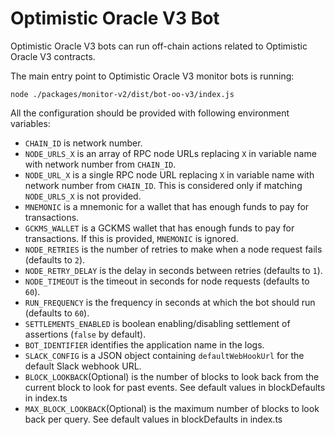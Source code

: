# Optimistic Oracle V3 Bot

Optimistic Oracle V3 bots can run off-chain actions related to Optimistic Oracle V3 contracts.

The main entry point to Optimistic Oracle V3 monitor bots is running:

```
node ./packages/monitor-v2/dist/bot-oo-v3/index.js
```

All the configuration should be provided with following environment variables:

- `CHAIN_ID` is network number.
- `NODE_URLS_X` is an array of RPC node URLs replacing `X` in variable name with network number from `CHAIN_ID`.
- `NODE_URL_X` is a single RPC node URL replacing `X` in variable name with network number from `CHAIN_ID`. This is
  considered only if matching `NODE_URLS_X` is not provided.
- `MNEMONIC` is a mnemonic for a wallet that has enough funds to pay for transactions.
- `GCKMS_WALLET` is a GCKMS wallet that has enough funds to pay for transactions. If this is provided, `MNEMONIC` is ignored.
- `NODE_RETRIES` is the number of retries to make when a node request fails (defaults to `2`).
- `NODE_RETRY_DELAY` is the delay in seconds between retries (defaults to `1`).
- `NODE_TIMEOUT` is the timeout in seconds for node requests (defaults to `60`).
- `RUN_FREQUENCY` is the frequency in seconds at which the bot should run (defaults to `60`).
- `SETTLEMENTS_ENABLED` is boolean enabling/disabling settlement of assertions (`false` by default).
- `BOT_IDENTIFIER` identifies the application name in the logs.
- `SLACK_CONFIG` is a JSON object containing `defaultWebHookUrl` for the default Slack webhook URL.
- `BLOCK_LOOKBACK`(Optional) is the number of blocks to look back from the current block to look for past events.
  See default values in blockDefaults in index.ts
- `MAX_BLOCK_LOOKBACK`(Optional) is the maximum number of blocks to look back per query.
  See default values in blockDefaults in index.ts
